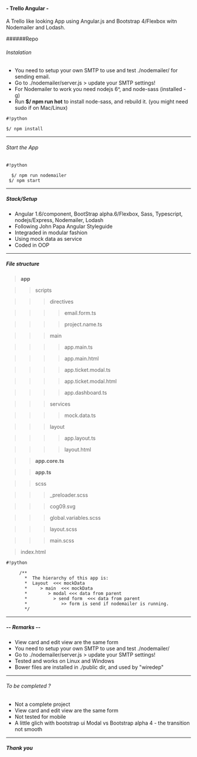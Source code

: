 #### - Trello Angular -
A Trello like looking App using Angular.js and Bootstrap 4/Flexbox witn Nodemailer and Lodash.


######Repo


###### Instalation
* You need to setup your own SMTP to use and test ./nodemailer/ for sending email.
* Go to ./nodemailer/server.js > update your SMTP settings!  
* For Nodemailer to work you need nodejs 6^, and node-sass (installed -g)
* Run **$/ npm run hot** to install node-sass, and rebuild it. (you might need sudo if on Mac/Linux)

```
#!python

$/ npm install
```

***
###### Start the App

```
#!python

  $/ npm run nodemailer   
 $/ npm start
```

***
##### Stack/Setup
* Angular 1.6/component, BootStrap alpha.6/Flexbox, Sass, Typescript, nodejs/Express, Nodemailer, Lodash
* Following John Papa Angular Styleguide
* Integraded in modular fashion
* Using mock data as service
* Coded in OOP
***


##### File structure

> **app**

>> scripts

>>> directives

>>>> email.form.ts

>>>> project.name.ts

>>> main

>>>> app.main.ts

>>>> app.main.html

>>>> app.ticket.modal.ts

>>>> app.ticket.modal.html

>>>> app.dashboard.ts

>>> services

>>>> mock.data.ts

>>> layout

>>>> app.layout.ts

>>>> layout.html

>> **app.core.ts**

>> **app.ts**

>> scss

>>> _preloader.scss

>>> cog09.svg

>>> global.variables.scss

>>> layout.scss

>>> main.scss

> index.html

```
#!python

     /**
       *  The hierarchy of this app is:
       *  Layout  <<< mockData
       *     > main  <<< mockData
       *        > modal <<< data from parent
       *          > send form  <<< data from parent
       *             >> form is send if nodemailer is running.
       */
```

***

##### -- Remarks --
* View card and edit view are the same form
* You need to setup your own SMTP to use and test ./nodemailer/
* Go to ./nodemailer/server.js > update your SMTP settings!
* Tested and works on Linux and Windows
* Bower files are installed in ./public dir, and used by "wiredep"
***

###### To be completed ?
* Not a complete project
* View card and edit view are the same form
* Not tested for mobile
* A little glich with bootstrap ui Modal vs Bootstrap alpha 4 - the transition not smooth 

***

##### Thank you